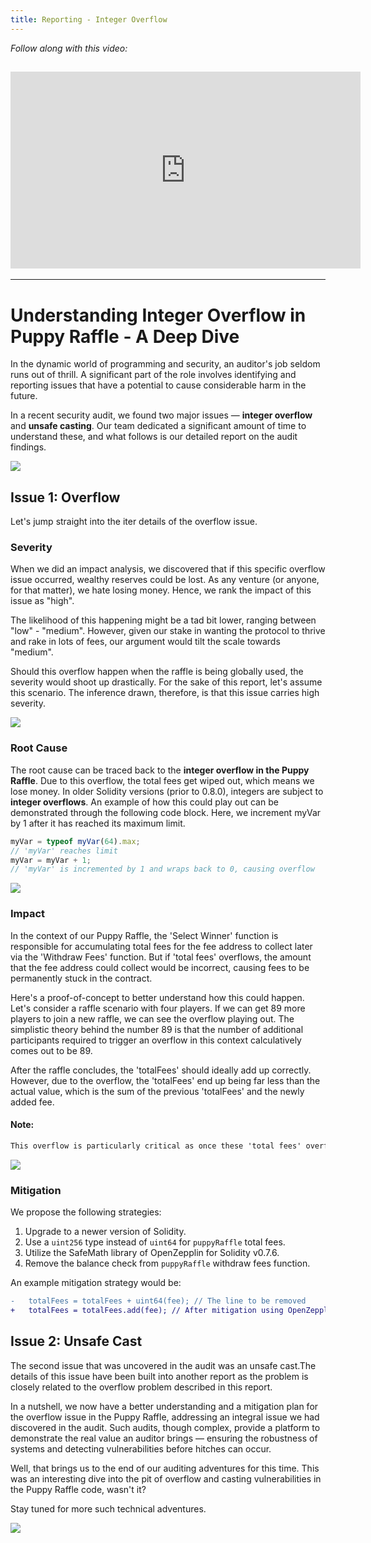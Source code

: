```yaml
---
title: Reporting - Integer Overflow
---
```


_Follow along with this video:_

## <iframe width="560" height="315" src="https://vimeo.com/889507951?share=copy" title="vimeo" frameborder="0" allow="accelerometer; autoplay; clipboard-write; encrypted-media; gyroscope; picture-in-picture; web-share" allowfullscreen></iframe>

---

# Understanding Integer Overflow in Puppy Raffle - A Deep Dive

In the dynamic world of programming and security, an auditor's job seldom runs out of thrill. A significant part of the role involves identifying and reporting issues that have a potential to cause considerable harm in the future.

In a recent security audit, we found two major issues — **integer overflow** and **unsafe casting**. Our team dedicated a significant amount of time to understand these, and what follows is our detailed report on the audit findings.

![](https://cdn.videotap.com/tTiu8L4Bi8vsuicWvE2t-27.83.png)

## Issue 1: Overflow

Let's jump straight into the iter details of the overflow issue.

### Severity

When we did an impact analysis, we discovered that if this specific overflow issue occurred, wealthy reserves could be lost. As any venture (or anyone, for that matter), we hate losing money. Hence, we rank the impact of this issue as "high".

The likelihood of this happening might be a tad bit lower, ranging between "low" - "medium". However, given our stake in wanting the protocol to thrive and rake in lots of fees, our argument would tilt the scale towards "medium".

Should this overflow happen when the raffle is being globally used, the severity would shoot up drastically. For the sake of this report, let's assume this scenario. The inference drawn, therefore, is that this issue carries high severity.

![](https://cdn.videotap.com/A4rPHxYf6JE5lHcKRsPu-92.77.png)

### Root Cause

The root cause can be traced back to the **integer overflow in the Puppy Raffle**. Due to this overflow, the total fees get wiped out, which means we lose money. In older Solidity versions (prior to 0.8.0), integers are subject to **integer overflows**. An example of how this could play out can be demonstrated through the following code block. Here, we increment myVar by 1 after it has reached its maximum limit.

```javascript
myVar = typeof myVar(64).max;
// 'myVar' reaches limit
myVar = myVar + 1;
// 'myVar' is incremented by 1 and wraps back to 0, causing overflow
```

![](https://cdn.videotap.com/VNP7SHlx2E2aTLHNFAWN-148.43.png)

### Impact

In the context of our Puppy Raffle, the 'Select Winner' function is responsible for accumulating total fees for the fee address to collect later via the 'Withdraw Fees' function. But if 'total fees' overflows, the amount that the fee address could collect would be incorrect, causing fees to be permanently stuck in the contract.

Here's a proof-of-concept to better understand how this could happen. Let's consider a raffle scenario with four players. If we can get 89 more players to join a new raffle, we can see the overflow playing out. The simplistic theory behind the number 89 is that the number of additional participants required to trigger an overflow in this context calculatively comes out to be 89.

After the raffle concludes, the 'totalFees' should ideally add up correctly. However, due to the overflow, the 'totalFees' end up being far less than the actual value, which is the sum of the previous 'totalFees' and the newly added fee.

#### Note:

```markdown
This overflow is particularly critical as once these 'total fees' overflows, the balance in the contract escalates to a point where it surpasses the limits of uint64. In that event, the 'Withdraw Fees' function fails (as balance != totalFees) and the trapped fees will never be retrievable.
```

![](https://cdn.videotap.com/cDvBxAfeGdyCJqDHfe8B-250.47.png)

### Mitigation

We propose the following strategies:

1. Upgrade to a newer version of Solidity.
2. Use a `uint256` type instead of `uint64` for `puppyRaffle` total fees.
3. Utilize the SafeMath library of OpenZepplin for Solidity v0.7.6.
4. Remove the balance check from `puppyRaffle` withdraw fees function.

An example mitigation strategy would be:

```diff
-   totalFees = totalFees + uint64(fee); // The line to be removed
+   totalFees = totalFees.add(fee); // After mitigation using OpenZepplin's SafeMath library
```

## Issue 2: Unsafe Cast

The second issue that was uncovered in the audit was an unsafe cast.The details of this issue have been built into another report as the problem is closely related to the overflow problem described in this report.

In a nutshell, we now have a better understanding and a mitigation plan for the overflow issue in the Puppy Raffle, addressing an integral issue we had discovered in the audit. Such audits, though complex, provide a platform to demonstrate the real value an auditor brings — ensuring the robustness of systems and detecting vulnerabilities before hitches can occur.

Well, that brings us to the end of our auditing adventures for this time. This was an interesting dive into the pit of overflow and casting vulnerabilities in the Puppy Raffle code, wasn't it?

Stay tuned for more such technical adventures.

![](https://cdn.videotap.com/aUhVkP3XVtdb20yd5YkC-426.72.png)
